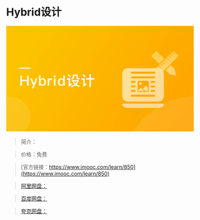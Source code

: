# Hybrid设计

![img](../../assets/5fe442fb00011b0005400304.jpg)

> 简介：

> 价格：免费

> [官方链接：https://www.imooc.com/learn/850](https://www.imooc.com/learn/850)

> [阿里网盘：]()

> [百度网盘：]()

> [夸克网盘：]()
